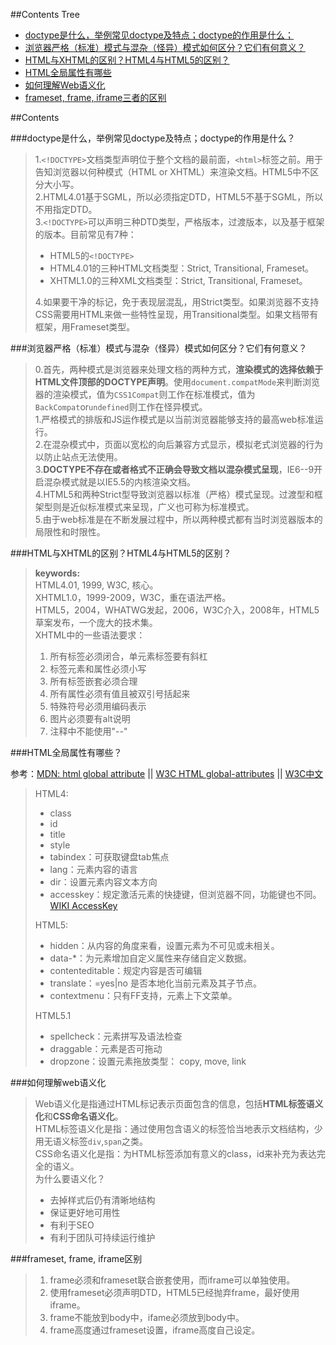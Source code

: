 ##Contents Tree

 - [doctype是什么，举例常见doctype及特点；doctype的作用是什么；](#html-1)
 - [浏览器严格（标准）模式与混杂（怪异）模式如何区分？它们有何意义？](#html-2)
 - [HTML与XHTML的区别？HTML4与HTML5的区别？](#html-3)
 - [HTML全局属性有哪些](#html-4)
 - [如何理解Web语义化](#html-5)
 - [frameset, frame, iframe三者的区别](#html-6)

##Contents

###<a name="html-1">doctype是什么，举例常见doctype及特点；doctype的作用是什么？</a>

>1.`<!DOCTYPE>`文档类型声明位于整个文档的最前面，`<html>`标签之前。用于告知浏览器以何种模式（HTML or XHTML）来渲染文档。HTML5中不区分大小写。  
>2.HTML4.01基于SGML，所以必须指定DTD，HTML5不基于SGML，所以不用指定DTD。  
>3.`<!DOCTYPE>`可以声明三种DTD类型，严格版本，过渡版本，以及基于框架的版本。目前常见有7种：  
> 
> - HTML5的`<!DOCTYPE>`
> - HTML4.01的三种HTML文档类型：Strict, Transitional, Frameset。
> - XHTML1.0的三种XML文档类型：Strict, Transitional, Frameset。  
> 
> 4.如果要干净的标记，免于表现层混乱，用Strict类型。如果浏览器不支持CSS需要用HTML来做一些特性呈现，用Transitional类型。如果文档带有框架，用Frameset类型。

###<a name="html-2">浏览器严格（标准）模式与混杂（怪异）模式如何区分？它们有何意义？</a>

>0.首先，两种模式是浏览器来处理文档的两种方式，**渲染模式的选择依赖于HTML文件顶部的DOCTYPE声明**。使用`document.compatMode`来判断浏览器的渲染模式，值为`CSS1Compat`则工作在标准模式，值为`BackCompat`or`undefined`则工作在怪异模式。  
>1.严格模式的排版和JS运作模式是以当前浏览器能够支持的最高web标准运行。  
>2.在混杂模式中，页面以宽松的向后兼容方式显示，模拟老式浏览器的行为以防止站点无法使用。  
>3.**DOCTYPE不存在或者格式不正确会导致文档以混杂模式呈现**，IE6--9开启混杂模式就是以IE5.5的内核渲染文档。  
>4.HTML5和两种Strict型导致浏览器以标准（严格）模式呈现。过渡型和框架型则是近似标准模式来呈现，广义也可称为标准模式。   
>5.由于web标准是在不断发展过程中，所以两种模式都有当时浏览器版本的局限性和时限性。

###<a name="html-3">HTML与XHTML的区别？HTML4与HTML5的区别？</a>

>**keywords:**  
>HTML4.01, 1999, W3C, 核心。  
>XHTML1.0，1999-2009，W3C，重在语法严格。  
>HTML5，2004，WHATWG发起，2006，W3C介入，2008年，HTML5草案发布，一个庞大的技术集。  
>XHTML中的一些语法要求：
>
> 1. 所有标签必须闭合，单元素标签要有斜杠
> 2. 标签元素和属性必须小写
> 3. 所有标签嵌套必须合理
> 4. 所有属性必须有值且被双引号括起来
> 5. 特殊符号必须用编码表示
> 6. 图片必须要有alt说明
> 7. 注释中不能使用"--"

###<a name="html-4">HTML全局属性有哪些？</a>

参考：[MDN: html global attribute](https://developer.mozilla.org/en-US/docs/Web/HTML/Global_attributes) || [W3C HTML global-attributes](http://www.w3.org/TR/html-markup/global-attributes.html#common.attrs.core) || [W3C中文](http://www.w3school.com.cn/tags/html_ref_standardattributes.asp)
> HTML4:  
> 
> - class
> - id
> - title
> - style
> - tabindex：可获取键盘tab焦点
> - lang：元素内容的语言
> - dir：设置元素内容文本方向
> - accesskey：规定激活元素的快捷键，但浏览器不同，功能键也不同。[WIKI AccessKey](https://en.wikipedia.org/wiki/Access_key)
> 
> HTML5:
> 
> - hidden：从内容的角度来看，设置元素为不可见或未相关。
> - data-*：为元素增加自定义属性来存储自定义数据。
> - contenteditable：规定内容是否可编辑
> - translate：=yes|no 是否本地化当前元素及其子节点。
> - contextmenu：只有FF支持，元素上下文菜单。
>
> HTML5.1
> 
> - spellcheck：元素拼写及语法检查
> - draggable：元素是否可拖动
> - dropzone：设置元素拖放类型： copy, move, link

###<a name="html-5">如何理解web语义化</a>

>Web语义化是指通过HTML标记表示页面包含的信息，包括**HTML标签语义化**和**CSS命名语义化**。  
>HTML标签语义化是指：通过使用包含语义的标签恰当地表示文档结构，少用无语义标签`div`,`span`之类。  
>CSS命名语义化是指：为HTML标签添加有意义的class，id来补充为表达完全的语义。  
>为什么要语义化？
>
> - 去掉样式后仍有清晰地结构
> - 保证更好地可用性
> - 有利于SEO
> - 有利于团队可持续运行维护

###<a name="html-6">frameset, frame, iframe区别</a>

> 1. frame必须和frameset联合嵌套使用，而iframe可以单独使用。
> 2. 使用frameset必须声明DTD，HTML5已经抛弃frame，最好使用iframe。
> 3. frame不能放到body中，ifame必须放到body中。
> 4. frame高度通过frameset设置，iframe高度自己设定。

 